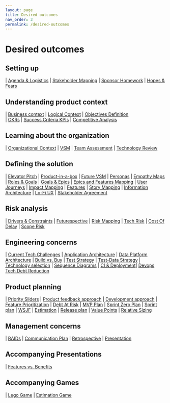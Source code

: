 ```yaml
---
layout: page
title: Desired outcomes
nav_order: 3
permalink: /desired-outcomes
---
```


# Desired outcomes

## Setting up

| [Agenda & Logistics](/agenda) | [Stakeholder Mapping](/stakeholder-mapping) | [Sponsor Homework](/sponsor-homework) | [Hopes & Fears](/hopes-and-fears)

## Understanding product context

| [Business context](/business-context) | [Logical Context](/logical-context) | [Objectives Definition](/objectives-definition)     
| [OKRs](/okrs) | [Success Criteria KPIs](/kpis) | [Competitive Analysis](/competitive-analysis)

## Learning about the organization
 
| [Organizational Context](/organizational-context) | [VSM](/vsm) | [Team Assessment](/team-assessment) | [Technology Review](/technology-review) 

## Defining the solution

| [Elevator Pitch](/elevator-pitch) | [Product-in-a-box](/product-in-a-box) | [Future VSM](/future-vsm) 
| [Personas](/personas) | [Empathy Maps](/empathy-maps) | [Roles & Goals](/roles-and-goals) | [Goals & Epics](/goals-and-epics)
| [Epics and Features Mapping](/epics-and-features-mapping) | [User Journeys](/user-journeys) | [Impact Mapping](/impact-mapping) 
| [Features](/features) | [Story Mapping](/story-mapping) | [Information Architecture](/information-architecture) | [Lo-Fi UX](/lo-fi-ux)
| [Stakeholder Agreement](/stakeholder-agreement)

## Risk analysis

| [Drivers & Constraints](/drivers-and-constraints) | [Futurespective](/Futurespective) | [Risk Mapping](/risk-mapping)
| [Tech Risk](/tech-risk) | [Cost Of Delay](/cost-of-delay) | [Scope Risk](/scope-risk)
 
## Engineering concerns

| [Current Tech Challenges](/current-tech-challenges) | [Application Architecture](/application-architecture) | [Data Platform Architecture](/data-platform-architecture)
| [Build vs. Buy](/build-vs-buy) | [Test Strategy](/test-strategy) | [Test-Data Strategy](/test-data-strategy) | [Technology selection](/technology-selection) | [Sequence Diagrams](/sequence-diagrams)
| [CI & Deployment](/ci-and-deployment)| [Devops](/devops) [Tech Debt Reduction](/tech-debt)

## Product planning

| [Priority Sliders](/priority-sliders) | [Product feedback approach](/product-feedback-approach) | [Development approach](/development-approach) | [Feature Prioritization](/feature-prioritization)
| [Debt At Risk](/debt-at-risk) | [MVP Plan](/mvp) | [Sprint Zero Plan](/sprint-zero-plan) | [Sprint plan](/sprint-plan)
| [WSJF](/wsjf) | [Estimation](/estimation) | [Release plan](/release-plan)
| [Value Points](/value-points) | [Relative Sizing](/relative-sizing)


## Management concerns
| [RAIDs](/raids) | [Communication Plan](/communication-plan) | [Retrospective](/retrospective) | [Presentation](/presentation)

## Accompanying Presentations

| [Features vs. Benefits](/features-vs-benefits) 

## Accompanying Games

| [Lego Game](/lego-game) | [Estimation Game](/estimation-game) 
